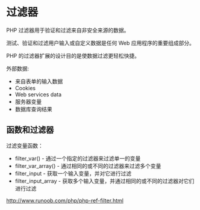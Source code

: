 # 过滤器

PHP 过滤器用于验证和过滤来自非安全来源的数据。

测试、验证和过滤用户输入或自定义数据是任何 Web 应用程序的重要组成部分。

PHP 的过滤器扩展的设计目的是使数据过滤更轻松快捷。

外部数据:
+ 来自表单的输入数据
+ Cookies
+ Web services data
+ 服务器变量
+ 数据库查询结果

## 函数和过滤器

过滤变量函数：
+ filter_var() - 通过一个指定的过滤器来过滤单一的变量
+ filter_var_array() - 通过相同的或不同的过滤器来过滤多个变量
+ filter_input - 获取一个输入变量，并对它进行过滤
+ filter_input_array - 获取多个输入变量，并通过相同的或不同的过滤器对它们进行过滤

http://www.runoob.com/php/php-ref-filter.html

